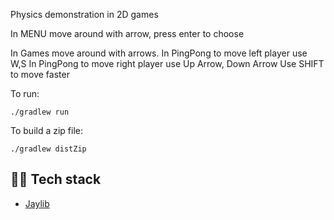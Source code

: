 Physics demonstration in 2D games

In MENU move around with arrow, press enter to choose

In Games move around with arrows.
In PingPong to move left player use W,S
In PingPong to move right player use Up Arrow, Down Arrow
Use SHIFT to move faster

To run:

    ./gradlew run

To build a zip file:

    ./gradlew distZip


## 👨‍💻 Tech stack
- [Jaylib](https://github.com/electronstudio/jaylib)

